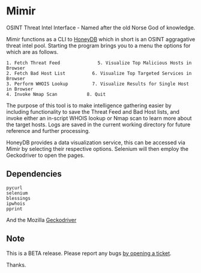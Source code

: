 # Mimir
OSINT Threat Intel Interface - Named after the old Norse God of knowledge.

Mimir functions as a CLI to [HoneyDB](https://riskdiscovery.com/honeydb/about) which in short is an OSINT aggragative threat intel pool. Starting the program brings you to a menu the options for which are as follows.

```
1. Fetch Threat Feed			  5. Visualize Top Malicious Hosts in Browser
2. Fetch Bad Host List			6. Visualize Top Targeted Services in Browser
3. Perform WHOIS Lookup			7. Visualize Results for Single Host in Browser
4. Invoke Nmap Scan		      8. Quit
```
The purpose of this tool is to make intelligence gathering easier by including functionality to save the Threat Feed and Bad Host lists, and invoke either an in-script WHOIS lookup or Nmap scan to learn more about the target hosts. Logs are saved in the current working directory for future reference and further processing.

HoneyDB provides a data visualization service, this can be accessed via Mimir by selecting their respective options. Selenium will 
then employ the Geckodriver to open the pages.

## Dependencies

```
pycurl
selenium 
blessings
ipwhois
pprint
```

And the Mozilla [Geckodriver](https://github.com/mozilla/geckodriver/releases)

## Note
This is a BETA release. Please report any bugs [by opening a ticket](https://github.com/NullArray/Mimir/issues).

Thanks.

